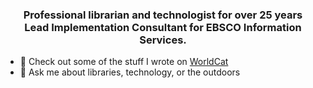 <h3 align="center">Professional librarian and technologist for over 25 years<br />Lead Implementation Consultant for EBSCO Information Services. </h3>
 <p align="center">

- 📝 Check out some of the stuff I wrote on <a href="https://www.worldcat.org/search?q=banerjee%2Ckyle&dblist=638&fq=ap%3A%22banerjee+kyle%22&qt=facet_ap%3A">WorldCat</a><br />
- 💬 Ask me about libraries, technology, or the outdoors

<!--
**banerjek/banerjek** is a ✨ _special_ ✨ repository because its `README.md` (this file) appears on your GitHub profile.

Here are some ideas to get you started:

- 🔭 I’m currently working on ...
- 🌱 I’m currently learning ...
- 👯 I’m looking to collaborate on ...
- 🤔 I’m looking for help with ...
- 💬 Ask me about ...
- 📫 How to reach me: ...
- 😄 Pronouns: ...
 ...
-->
